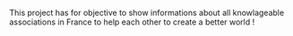 This project has for objective to show informations about all knowlageable associations in France to help each other to create a better world !
